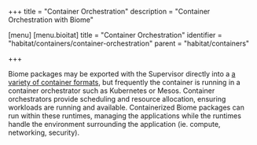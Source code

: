 +++
title = "Container Orchestration"
description = "Container Orchestration with Biome"

[menu]
  [menu.bioitat]
    title = "Container Orchestration"
    identifier = "habitat/containers/container-orchestration"
    parent = "habitat/containers"

+++

Biome packages may be exported with the Supervisor directly into a [a variety of container formats](/docs/plan-overview/#pkg-exports), but frequently the container is running in a container orchestrator such as Kubernetes or Mesos. Container orchestrators provide scheduling and resource allocation, ensuring workloads are running and available. Containerized Biome packages can run within these runtimes, managing the applications while the runtimes handle the environment surrounding the application (ie. compute, networking, security).
